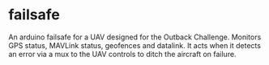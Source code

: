 failsafe
========

An arduino failsafe for a UAV designed for the Outback Challenge. Monitors GPS status, MAVLink status, geofences and datalink. It acts when it detects an error via a mux to the UAV controls to ditch the aircraft on failure.
